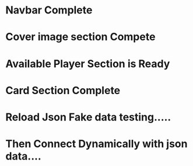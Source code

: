 # Navbar Complete
# Cover image section Compete
# Available Player Section is Ready
# Card Section Complete
# Reload Json Fake data testing.....
# Then Connect Dynamically with json data....



